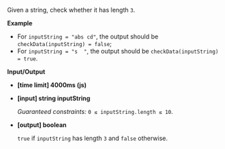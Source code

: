 ﻿Given a string, check whether it has length `3`.

**Example**

*   For `inputString = "abs cd"`, the output should be
    `checkData(inputString) = false`;
*   For `inputString = "s  "`, the output should be
    `checkData(inputString) = true`.

**Input/Output**

*   **[time limit] 4000ms (js)**

*   **[input] string inputString**

    _Guaranteed constraints:_
    `0 ≤ inputString.length ≤ 10`.

*   **[output] boolean**

    `true` if `inputString` has length `3` and `false` otherwise.